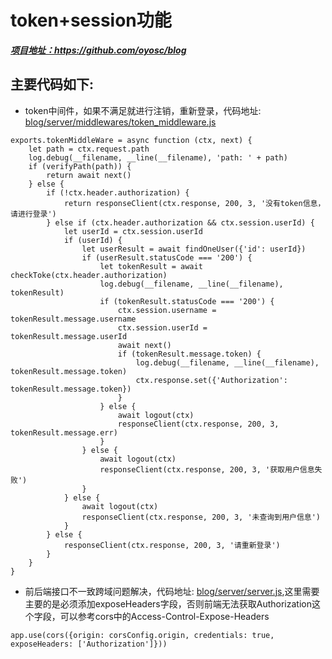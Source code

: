 # token+session功能

***[项目地址：](https://github.com/oyosc/blog)https://github.com/oyosc/blog***

## 主要代码如下:
- token中间件，如果不满足就进行注销，重新登录，代码地址: [blog/server/middlewares/token_middleware.js](https://github.com/oyosc/blog/blob/master/server/middlewares/token_middleware.js)
```
exports.tokenMiddleWare = async function (ctx, next) {
    let path = ctx.request.path
    log.debug(__filename, __line(__filename), 'path: ' + path)
    if (verifyPath(path)) {
        return await next()
    } else {
        if (!ctx.header.authorization) {
            return responseClient(ctx.response, 200, 3, '没有token信息，请进行登录')
        } else if (ctx.header.authorization && ctx.session.userId) {
            let userId = ctx.session.userId
            if (userId) {
                let userResult = await findOneUser({'id': userId})
                if (userResult.statusCode === '200') {
                    let tokenResult = await checkToke(ctx.header.authorization)
                    log.debug(__filename, __line(__filename), tokenResult)
                    if (tokenResult.statusCode === '200') {
                        ctx.session.username = tokenResult.message.username
                        ctx.session.userId = tokenResult.message.userId
                        await next()
                        if (tokenResult.message.token) {
                            log.debug(__filename, __line(__filename), tokenResult.message.token)
                            ctx.response.set({'Authorization': tokenResult.message.token})
                        }
                    } else {
                        await logout(ctx)
                        responseClient(ctx.response, 200, 3, tokenResult.message.err)
                    }
                } else {
                    await logout(ctx)
                    responseClient(ctx.response, 200, 3, '获取用户信息失败')
                }
            } else {
                await logout(ctx)
                responseClient(ctx.response, 200, 3, '未查询到用户信息')
            }
        } else {
            responseClient(ctx.response, 200, 3, '请重新登录')
        }
    }
}
```

- 前后端接口不一致跨域问题解决，代码地址: [blog/server/server.js](https://github.com/oyosc/blog/blob/master/server/server.js),这里需要主要的是必须添加exposeHeaders字段，否则前端无法获取Authorization这个字段，可以参考cors中的Access-Control-Expose-Headers
```
app.use(cors({origin: corsConfig.origin, credentials: true, exposeHeaders: ['Authorization']}))
```